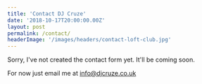 ```yaml
---
title: 'Contact DJ Cruze'
date: '2018-10-17T20:00:00.00Z'
layout: post
permalink: /contact/
headerImage: '/images/headers/contact-loft-club.jpg'
---
```


Sorry, I've not created the contact form yet. It'll be coming soon.

For now just email me at [info@djcruze.co.uk](mailto:info@djcruze.co.uk)
